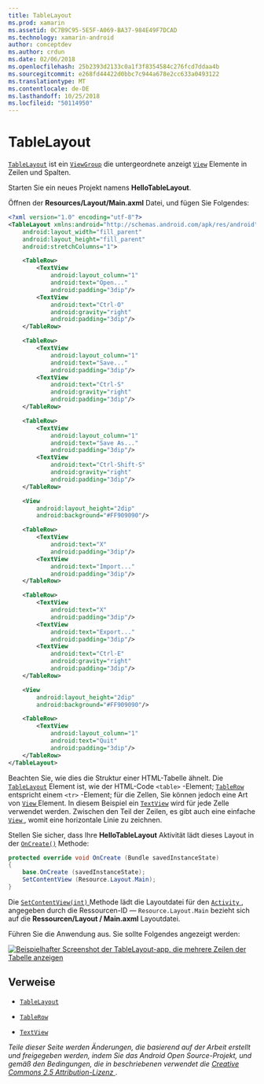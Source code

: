 ```yaml
---
title: TableLayout
ms.prod: xamarin
ms.assetid: 0C7B9C95-5E5F-A069-BA37-984E49F7DCAD
ms.technology: xamarin-android
author: conceptdev
ms.author: crdun
ms.date: 02/06/2018
ms.openlocfilehash: 25b2393d2133c0a1f3f8354584c276fcd7ddaa4b
ms.sourcegitcommit: e268fd44422d0bbc7c944a678e2cc633a0493122
ms.translationtype: MT
ms.contentlocale: de-DE
ms.lasthandoff: 10/25/2018
ms.locfileid: "50114950"
---
```

# <a name="tablelayout"></a>TableLayout

[`TableLayout`](https://developer.xamarin.com/api/type/Android.Widget.TableLayout/) ist ein [`ViewGroup`](https://developer.xamarin.com/api/type/Android.Views.ViewGroup/)
die untergeordnete anzeigt [`View`](https://developer.xamarin.com/api/type/Android.Views.View/)
Elemente in Zeilen und Spalten.

Starten Sie ein neues Projekt namens **HelloTableLayout**.

Öffnen der **Resources/Layout/Main.axml** Datei, und fügen Sie Folgendes:

```xml
<?xml version="1.0" encoding="utf-8"?>
<TableLayout xmlns:android="http://schemas.android.com/apk/res/android"
    android:layout_width="fill_parent"
    android:layout_height="fill_parent"
    android:stretchColumns="1">

    <TableRow>
        <TextView
            android:layout_column="1"
            android:text="Open..."
            android:padding="3dip"/>
        <TextView
            android:text="Ctrl-O"
            android:gravity="right"
            android:padding="3dip"/>
    </TableRow>

    <TableRow>
        <TextView
            android:layout_column="1"
            android:text="Save..."
            android:padding="3dip"/>
        <TextView
            android:text="Ctrl-S"
            android:gravity="right"
            android:padding="3dip"/>
    </TableRow>

    <TableRow>
        <TextView
            android:layout_column="1"
            android:text="Save As..."
            android:padding="3dip"/>
        <TextView
            android:text="Ctrl-Shift-S"
            android:gravity="right"
            android:padding="3dip"/>
    </TableRow>

    <View
        android:layout_height="2dip"
        android:background="#FF909090"/>

    <TableRow>
        <TextView
            android:text="X"
            android:padding="3dip"/>
        <TextView
            android:text="Import..."
            android:padding="3dip"/>
    </TableRow>

    <TableRow>
        <TextView
            android:text="X"
            android:padding="3dip"/>
        <TextView
            android:text="Export..."
            android:padding="3dip"/>
        <TextView
            android:text="Ctrl-E"
            android:gravity="right"
            android:padding="3dip"/>
    </TableRow>

    <View
        android:layout_height="2dip"
        android:background="#FF909090"/>

    <TableRow>
        <TextView
            android:layout_column="1"
            android:text="Quit"
            android:padding="3dip"/>
    </TableRow>
</TableLayout>
```

Beachten Sie, wie dies die Struktur einer HTML-Tabelle ähnelt. Die [`TableLayout`](https://developer.xamarin.com/api/type/Android.Widget.TableLayout/)
Element ist, wie der HTML-Code `<table>` -Element; [`TableRow`](https://developer.xamarin.com/api/type/Android.Widget.TableRow/)
entspricht einem `<tr>` -Element; für die Zellen, Sie können jedoch eine Art von [ `View` ](https://developer.xamarin.com/api/type/Android.Views.View/) Element. In diesem Beispiel ein [`TextView`](https://developer.xamarin.com/api/type/Android.Widget.TextView/)
wird für jede Zelle verwendet werden. Zwischen den Teil der Zeilen, es gibt auch eine einfache [ `View` ](https://developer.xamarin.com/api/type/Android.Views.View/), womit eine horizontale Linie zu zeichnen.

Stellen Sie sicher, dass Ihre **HelloTableLayout** Aktivität lädt dieses Layout in der [`OnCreate()`](https://developer.xamarin.com/api/member/Android.App.Activity.OnCreate/p/Android.OS.Bundle/)
Methode:

```csharp
protected override void OnCreate (Bundle savedInstanceState)
{
    base.OnCreate (savedInstanceState);
    SetContentView (Resource.Layout.Main);
}
```

Die [ `SetContentView(int)` ](https://developer.xamarin.com/api/member/Android.App.Activity.SetContentView/(System.Int32)) Methode lädt die Layoutdatei für den [ `Activity` ](https://developer.xamarin.com/api/type/Android.App.Activity/), angegeben durch die Ressourcen-ID &mdash; `Resource.Layout.Main` bezieht sich auf die **Ressourcen/Layout / Main.axml** Layoutdatei.

Führen Sie die Anwendung aus. Sie sollte Folgendes angezeigt werden:

[![Beispielhafter Screenshot der TableLayout-app, die mehrere Zeilen der Tabelle anzeigen](table-layout-images/helloviews3.png)](table-layout-images/helloviews3.png#lightbox)



## <a name="references"></a>Verweise

-   [`TableLayout`](https://developer.xamarin.com/api/type/Android.Widget.TableLayout/) 

-   [`TableRow`](https://developer.xamarin.com/api/type/Android.Widget.TableRow/) 

-   [`TextView`](https://developer.xamarin.com/api/type/Android.Widget.TextView/) 

*Teile dieser Seite werden Änderungen, die basierend auf der Arbeit erstellt und freigegeben werden, indem Sie das Android Open Source-Projekt, und gemäß den Bedingungen, die in beschriebenen verwendet die*
[*Creative Commons 2.5 Attribution-Lizenz* ](http://creativecommons.org/licenses/by/2.5/).
